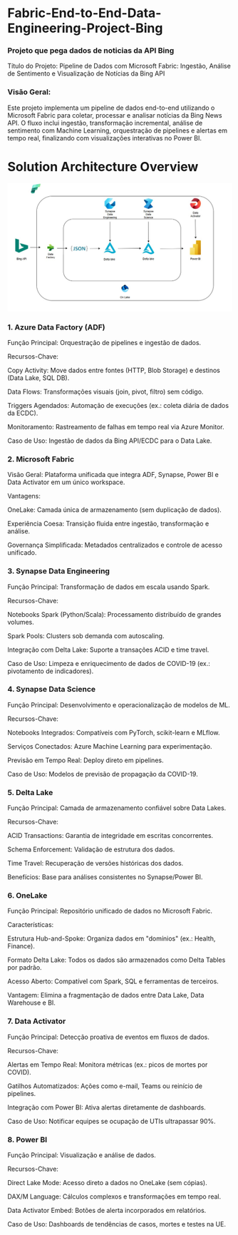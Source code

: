 # Fabric-End-to-End-Data-Engineering-Project-Bing
### Projeto que pega dados de noticias da API Bing
Título do Projeto: Pipeline de Dados com Microsoft Fabric: Ingestão, Análise de Sentimento e Visualização de Notícias da Bing API

### Visão Geral:
Este projeto implementa um pipeline de dados end-to-end utilizando o Microsoft Fabric para coletar, processar e analisar notícias da Bing News API. O fluxo inclui ingestão, transformação incremental, análise de sentimento com Machine Learning, orquestração de pipelines e alertas em tempo real, finalizando com visualizações interativas no Power BI.

# Solution Architecture Overview
![Solution](https://github.com/Felipe30chaves/Fabric-End-to-End-Data-Engineering-Project-Bing/blob/main/Arquitetura.jpg)


### 1. Azure Data Factory (ADF)
Função Principal:
Orquestração de pipelines e ingestão de dados.

Recursos-Chave:

Copy Activity: Move dados entre fontes (HTTP, Blob Storage) e destinos (Data Lake, SQL DB).

Data Flows: Transformações visuais (join, pivot, filtro) sem código.

Triggers Agendados: Automação de execuções (ex.: coleta diária de dados da ECDC).

Monitoramento: Rastreamento de falhas em tempo real via Azure Monitor.

Caso de Uso:
Ingestão de dados da Bing API/ECDC para o Data Lake.


### 2. Microsoft Fabric
Visão Geral:
Plataforma unificada que integra ADF, Synapse, Power BI e Data Activator em um único workspace.

Vantagens:

OneLake: Camada única de armazenamento (sem duplicação de dados).

Experiência Coesa: Transição fluida entre ingestão, transformação e análise.

Governança Simplificada: Metadados centralizados e controle de acesso unificado.


### 3. Synapse Data Engineering
Função Principal:
Transformação de dados em escala usando Spark.

Recursos-Chave:

Notebooks Spark (Python/Scala): Processamento distribuído de grandes volumes.

Spark Pools: Clusters sob demanda com autoscaling.

Integração com Delta Lake: Suporte a transações ACID e time travel.

Caso de Uso:
Limpeza e enriquecimento de dados de COVID-19 (ex.: pivotamento de indicadores).


### 4. Synapse Data Science
Função Principal:
Desenvolvimento e operacionalização de modelos de ML.

Recursos-Chave:

Notebooks Integrados: Compatíveis com PyTorch, scikit-learn e MLflow.

Serviços Conectados: Azure Machine Learning para experimentação.

Previsão em Tempo Real: Deploy direto em pipelines.

Caso de Uso:
Modelos de previsão de propagação da COVID-19.

### 5. Delta Lake
Função Principal:
Camada de armazenamento confiável sobre Data Lakes.

Recursos-Chave:

ACID Transactions: Garantia de integridade em escritas concorrentes.

Schema Enforcement: Validação de estrutura dos dados.

Time Travel: Recuperação de versões históricas dos dados.

Benefícios:
Base para análises consistentes no Synapse/Power BI.

### 6. OneLake
Função Principal:
Repositório unificado de dados no Microsoft Fabric.

Características:

Estrutura Hub-and-Spoke: Organiza dados em "domínios" (ex.: Health, Finance).

Formato Delta Lake: Todos os dados são armazenados como Delta Tables por padrão.

Acesso Aberto: Compatível com Spark, SQL e ferramentas de terceiros.

Vantagem:
Elimina a fragmentação de dados entre Data Lake, Data Warehouse e BI.

### 7. Data Activator
Função Principal:
Detecção proativa de eventos em fluxos de dados.

Recursos-Chave:

Alertas em Tempo Real: Monitora métricas (ex.: picos de mortes por COVID).

Gatilhos Automatizados: Ações como e-mail, Teams ou reinício de pipelines.

Integração com Power BI: Ativa alertas diretamente de dashboards.

Caso de Uso:
Notificar equipes se ocupação de UTIs ultrapassar 90%.


### 8. Power BI
Função Principal:
Visualização e análise de dados.

Recursos-Chave:

Direct Lake Mode: Acesso direto a dados no OneLake (sem cópias).

DAX/M Language: Cálculos complexos e transformações em tempo real.

Data Activator Embed: Botões de alerta incorporados em relatórios.

Caso de Uso:
Dashboards de tendências de casos, mortes e testes na UE.
